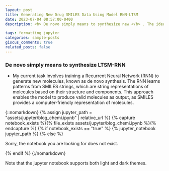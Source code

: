 ```yaml
---
layout: post
title: Generating New Drug SMILES Data Using Model RNN-LTSM
date: 2023-07-04 08:57:00-0400
description: <b> De novo simply means to synthesize new </b> . The idea is the train the model to learn patterns in SMILES strings so that the output generated can match valid molecules

tags: formatting jupyter
categories: sample-posts
giscus_comments: true
related_posts: false
---
```


### De novo simply means to synthesize LTSM-RNN

* My current task involves training a Recurrent Neural Network (RNN) to generate new molecules, known as de novo synthesis. The RNN learns patterns from SMILES strings, which are string representations of molecules based on their structure and components. This approach enables the model to produce valid molecules as output, as SMILES provides a computer-friendly representation of molecules.

{::nomarkdown}
{% assign jupyter_path = "assets/jupyter/blog_chemi.ipynb" | relative_url %}
{% capture notebook_exists %}{% file_exists assets/jupyter/blog_chemi.ipynb %}{% endcapture %}
{% if notebook_exists == "true" %}
    {% jupyter_notebook jupyter_path %}
{% else %}
    <p>Sorry, the notebook you are looking for does not exist.</p>
{% endif %}
{:/nomarkdown}



<!-- {::nomarkdown}
{% assign jupyter_path = "assets/jupyter/note/Medical_imaging.ipynb" | relative_url %}
{% capture notebook_exists %}{% file_exists assets/jupyter/note/Medical_imaging.ipynb %}{% endcapture %}
{% if notebook_exists == "true" %}
    {% jupyter_notebook jupyter_path %}
{% else %}
    <p>Sorry, the notebook you are looking for does not exist.</p>
{% endif %}
{:/nomarkdown} -->



Note that the jupyter notebook supports both light and dark themes.
